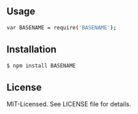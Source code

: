 
## Usage

```sh
var BASENAME = require('BASENAME');
```

## Installation

```bash
$ npm install BASENAME
```

## License
MIT-Licensed. See LICENSE file for details.
